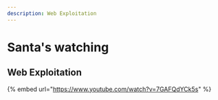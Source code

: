 ```yaml
---
description: Web Exploitation
---
```


# Santa's watching

## Web Exploitation

{% embed url="https://www.youtube.com/watch?v=7GAFQdYCk5s" %}



